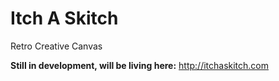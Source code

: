# Itch A Skitch

Retro Creative Canvas

**Still in development, will be living here:** <http://itchaskitch.com>